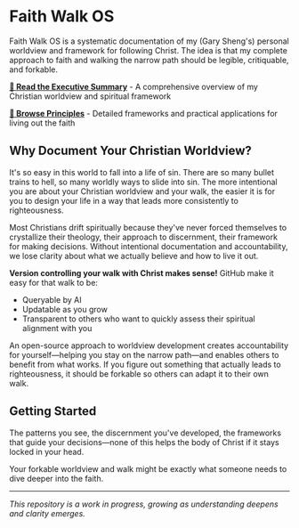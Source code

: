 # Faith Walk OS

Faith Walk OS is a systematic documentation of my (Gary Sheng's) personal worldview and framework for following Christ. The idea is that my complete approach to faith and walking the narrow path should be legible, critiquable, and forkable.

**[📖 Read the Executive Summary](christian-ontology_executive-summary.md)** - A comprehensive overview of my Christian worldview and spiritual framework

**[🔧 Browse Principles](principles/)** - Detailed frameworks and practical applications for living out the faith

## Why Document Your Christian Worldview?

It's so easy in this world to fall into a life of sin. There are so many bullet trains to hell, so many worldly ways to slide into sin. The more intentional you are about your Christian worldview and your walk, the easier it is for you to design your life in a way that leads more consistently to righteousness.

Most Christians drift spiritually because they've never forced themselves to crystallize their theology, their approach to discernment, their framework for making decisions. Without intentional documentation and accountability, we lose clarity about what we actually believe and how to live it out.

**Version controlling your walk with Christ makes sense!** GitHub make it easy for that walk to be:
- Queryable by AI
- Updatable as you grow  
- Transparent to others who want to quickly assess their spiritual alignment with you

An open-source approach to worldview development creates accountability for yourself—helping you stay on the narrow path—and enables others to benefit from what works. If you figure out something that actually leads to righteousness, it should be forkable so others can adapt it to their own walk.

## Getting Started

The patterns you see, the discernment you've developed, the frameworks that guide your decisions—none of this helps the body of Christ if it stays locked in your head.

Your forkable worldview and walk might be exactly what someone needs to dive deeper into the faith.

---

*This repository is a work in progress, growing as understanding deepens and clarity emerges.*
